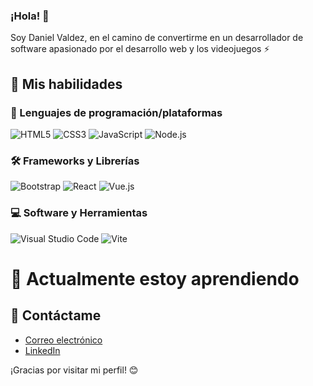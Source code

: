 ### ¡Hola! 👋

Soy Daniel Valdez, en el camino de convertirme en un desarrollador de software apasionado por el desarrollo web y los videojuegos ⚡

## 🚀 Mis habilidades


### 🌟 Lenguajes de programación/plataformas

 ![HTML5](https://img.shields.io/badge/HTML5-E34F26?style=for-the-badge&logo=html5&logoColor=white)
 ![CSS3](https://img.shields.io/badge/CSS3-1572B6?style=for-the-badge&logo=css3&logoColor=white)
 ![JavaScript](https://img.shields.io/badge/JavaScript-F7DF1E?style=for-the-badge&logo=javascript&logoColor=black)
 ![Node.js](https://img.shields.io/badge/Node.js-43853D?style=for-the-badge&logo=node.js&logoColor=white)

### 🛠️ Frameworks y Librerías

  ![Bootstrap](https://img.shields.io/badge/Bootstrap-563D7C?style=for-the-badge&logo=bootstrap&logoColor=white)
  ![React](https://img.shields.io/badge/React-61DAFB?style=for-the-badge&logo=react&logoColor=black)
  ![Vue.js](https://img.shields.io/badge/Vue.js-4FC08D?style=for-the-badge&logo=vue.js&logoColor=white)
  

### 💻 Software y Herramientas
 ![Visual Studio Code](https://img.shields.io/badge/Visual_Studio_Code-007ACC?style=for-the-badge&logo=visual-studio-code&logoColor=white)
 ![Vite](https://img.shields.io/badge/Vite-646CFF?style=for-the-badge&logo=vite&logoColor=white)

 
# 🌱 Actualmente estoy aprendiendo


## 💬 Contáctame

- [Correo electrónico](mailto:danielrvp27@gmail.com) 
- [LinkedIn](www.linkedin.com/in/daniel-rodolfo-valdez-padilla-49585626b)
  

¡Gracias por visitar mi perfil! 😊



